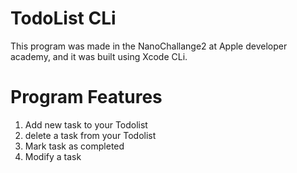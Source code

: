 # TodoList CLi
This program was made in the NanoChallange2 at Apple developer academy, and it was built using Xcode CLi.

# Program Features 
1. Add new task to your Todolist
2. delete a task from your Todolist
3. Mark task as completed 
4. Modify a task

